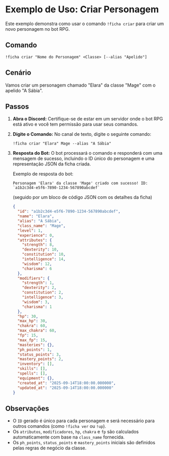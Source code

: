 # Exemplo de Uso: Criar Personagem

Este exemplo demonstra como usar o comando `!ficha criar` para criar um novo personagem no bot RPG.

## Comando
`!ficha criar "Nome do Personagem" <Classe> [--alias "Apelido"]`

## Cenário
Vamos criar um personagem chamado "Elara" da classe "Mage" com o apelido "A Sábia".

## Passos
1. **Abra o Discord:** Certifique-se de estar em um servidor onde o bot RPG está ativo e você tem permissão para usar seus comandos.

2. **Digite o Comando:** No canal de texto, digite o seguinte comando:
   ```
   !ficha criar "Elara" Mage --alias "A Sábia"
   ```

3. **Resposta do Bot:** O bot processará o comando e responderá com uma mensagem de sucesso, incluindo o ID único do personagem e uma representação JSON da ficha criada.

   Exemplo de resposta do bot:
   ```
   Personagem 'Elara' da classe 'Mage' criado com sucesso! ID: `a1b2c3d4-e5f6-7890-1234-567890abcdef`
   ```
   (seguido por um bloco de código JSON com os detalhes da ficha)

   ```json
   {
     "id": "a1b2c3d4-e5f6-7890-1234-567890abcdef",
     "name": "Elara",
     "alias": "A Sábia",
     "class_name": "Mage",
     "level": 1,
     "experience": 0,
     "attributes": {
       "strength": 8,
       "dexterity": 10,
       "constitution": 10,
       "intelligence": 14,
       "wisdom": 12,
       "charisma": 6
     },
     "modifiers": {
       "strength": 1,
       "dexterity": 2,
       "constitution": 2,
       "intelligence": 3,
       "wisdom": 3,
       "charisma": 1
     },
     "hp": 30,
     "max_hp": 30,
     "chakra": 60,
     "max_chakra": 60,
     "fp": 15,
     "max_fp": 15,
     "masteries": {},
     "ph_points": 1,
     "status_points": 3,
     "mastery_points": 2,
     "inventory": [],
     "skills": [],
     "spells": [],
     "equipment": {},
     "created_at": "2025-09-14T18:00:00.000000",
     "updated_at": "2025-09-14T18:00:00.000000"
   }
   ```

## Observações
- O `ID` gerado é único para cada personagem e será necessário para outros comandos (como `!ficha ver` ou `!up`).
- Os `atributos`, `modificadores`, `hp`, `chakra` e `fp` são calculados automaticamente com base na `class_name` fornecida.
- Os `ph_points`, `status_points` e `mastery_points` iniciais são definidos pelas regras de negócio da classe.